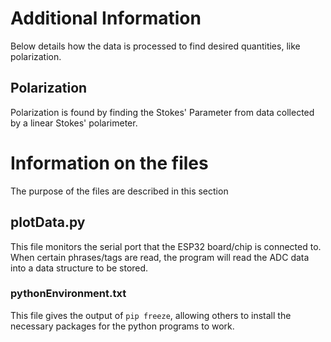 # Additional Information
Below details how the data is processed to find desired quantities, like polarization.
## Polarization
Polarization is found by finding the Stokes' Parameter from data collected by a linear Stokes' polarimeter.

# Information on the files
The purpose of the files are described in this section

## plotData.py
This file monitors the serial port that the ESP32 board/chip is connected to. When certain phrases/tags are read, the program will read the ADC data into a data structure to be stored.  

### pythonEnvironment.txt
This file gives the output of `pip freeze`, allowing others to install the necessary packages for the python programs to work.